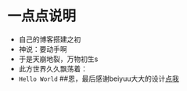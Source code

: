 # 一点点说明

* 自己的博客搭建之初
* 神说：要动手啊
* 于是天崩地裂，万物初生s
* 此方世界久久飘荡着：
* `Hello World`
##恩，最后感谢beiyuu大大的设计[点我](http://beiyuu.com/why-blog)
